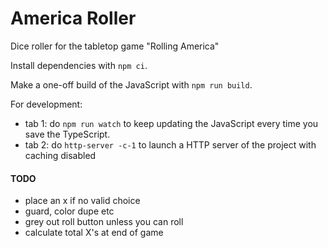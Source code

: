 # America Roller

Dice roller for the tabletop game "Rolling America"

Install dependencies with `npm ci`.

Make a one-off build of the JavaScript with `npm run build`.

For development:
* tab 1: do `npm run watch` to keep updating the JavaScript every time you save the TypeScript.
* tab 2: do `http-server -c-1` to launch a HTTP server of the project with caching disabled

#### TODO
* place an x if no valid choice
* guard, color dupe etc
* grey out roll button unless you can roll
* calculate total X's at end of game